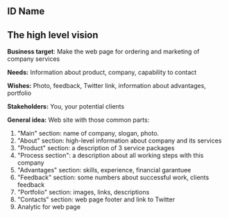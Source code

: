 ## ID Name
## The high level vision

**Business target**:
Make the web page for ordering and marketing of company services

**Needs:** 
Information about product, company, capability to contact

**Wishes:**
Photo, feedback, Twitter link, information about advantages, portfolio

**Stakeholders:** 
You, your potential clients  

**General idea:**
Web site with those common parts:
1. "Main" section: name of company, slogan, photo.
2. "About" section: high-level information about company and its services
3. "Product" section: a description of 3 service packages
4. "Process section": a description about all working steps with this company
5. "Advantages" section: skills, experience, financial garantuee
6. "Feedback" section: some numbers about successful work, clients feedback
7. "Portfolio" section: images, links, descriptions
8. "Contacts" section: web page footer and link to Twitter
10. Analytic for web page